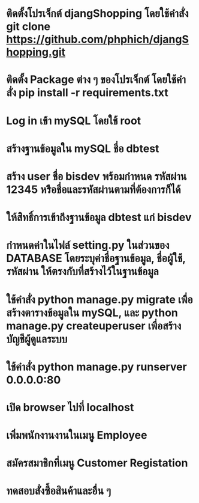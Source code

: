 # ติดตั้งโปรเจ็กต์ djangShopping โดยใช้คำสั่ง git clone https://github.com/phphich/djangShopping.git
# ติดตั้ง Package ต่าง ๆ ของโปรเจ็กต์ โดยใช้คำสั่ง pip install -r requirements.txt
# Log in เข้า mySQL โดยใช้ root 
# สร้างฐานข้อมูลใน mySQL ชื่อ dbtest
# สร้าง user ชื่อ bisdev พร้อมกำหนด รหัสผ่าน 12345 หรือชื่อและรหัสผ่านตามที่ต้องการก็ได้ 
# ให้สิทธิ์การเข้าถึงฐานข้อมูล dbtest แก่ bisdev
# กำหนดค่าในไฟล์ setting.py ในส่วนของ DATABASE โดยระบุค่าชื่อฐานข้อมูล, ชื่อผู้ใช้, รหัสผ่าน ให้ตรงกับที่สร้างไว้ในฐานข้อมูล 
# ใช้คำสั่ง  python manage.py migrate เพื่อสร้างตารางข้อมูลใน mySQL,  และ python manage.py createuperuser เพื่อสร้างบัญชีผู้ดูแลระบบ 
# ใช้คำสั่ง python manage.py runserver 0.0.0.0:80
# เปิด browser ไปที่ localhost
# เพิ่มพนักงานงานในเมนู Employee
# สมัครสมาชิกที่เมนู Customer Registation
# ทดสอบสั่งซื้อสินค้าและอื่น ๆ
